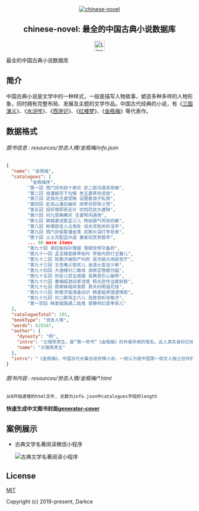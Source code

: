 <p align="center">
  <a href="https://github.com/ibyli/chinese-novel" target="_blank">
      <img src="https://classics.oss-cn-beijing.aliyuncs.com/app/%E4%B8%AD%E5%9B%BD%E5%8F%A4%E5%85%B8%E5%B0%8F%E8%AF%B4.jpg?x-oss-process=style/m" alt="chinese-novel">
  </a>
</p>

<h2 align="center">chinese-novel: 最全的中国古典小说数据库</h2>
<p  align="center"> 
  <a href="https://github.com/ibyli/chinese-novel/blob/master/LICENSE">
    <img height="28px" alt="License" src="http://img.shields.io/badge/license-mit-blue.svg?style=for-the-badge" style="max-width:100%;">
  </a>
</p>

最全的中国古典小说数据库

## 简介

中国古典小说是文学中的一种样式，一般是描写人物故事，塑造多种多样的人物形象，同时拥有完整布局、发展及主题的文学作品。中国古代经典的小说，有《[三国演义](https://baike.baidu.com/item/三国演义/5782)》、《[水浒传](https://baike.baidu.com/item/水浒传/348)》、《[西游记](https://baike.baidu.com/item/西游记/6786341)》、《[红楼梦](https://baike.baidu.com/item/红楼梦/15311)》、《[金瓶梅](https://baike.baidu.com/item/金瓶梅/3938665)》等代表作。

## 数据格式

###### 图书信息 : _resources/世态人情/金瓶梅/info.json_

```json
{
  "name": "金瓶梅",
  "catalogues": [
         "金瓶梅序",
        "第一回 西门庆热结十弟兄 武二郎冷遇亲哥嫂",
        "第二回 俏潘娘帘下勾情 老王婆茶坊说技",
        "第三回 定挨光王婆受贿 设圈套浪子私挑",
        "第四回 赴巫山潘氏幽欢 闹茶坊郓哥义愤",
        "第五回 捉奸情郓哥定计 饮鸩药武大遭殃",
        "第六回 何九受贿瞒天 王婆帮闲遇雨",
        "第七回 薛媒婆说娶孟三儿 杨姑娘气骂张四舅",
        "第八回 盼情郎佳人占鬼卦 烧夫灵和尚听淫声",
        "第九回 西门庆偷娶潘金莲 武都头误打李皂隶",
        "第十回 义士充配孟州道 妻妾玩赏芙蓉亭",
        ... 80 more items
        "第九十回 来旺偷拐孙雪娥 雪娥受辱守备府",
        "第九十一回 孟玉楼爱嫁李衙内 李衙内怒打玉簪儿",
        "第九十二回 陈敬济被陷严州府 吴月娘大闹授官厅",
        "第九十三回 王杏庵义恤贫儿 金道士娈淫少弟",
        "第九十四回 大酒楼刘二撒泼 洒家店雪娥为娼",
        "第九十五回 玳安儿窃玉成婚 吴典恩负心被辱",
        "第九十六回 春梅姐游旧家池馆 杨光彦作当面豺狼",
        "第九十七回 假弟妹暗续鸾胶 真夫妇明谐花烛",
        "第九十八回 陈敬济临清逢旧识 韩爱姐翠馆遇情郎",
        "第九十九回 刘二醉骂王六儿 张胜窃听张敬济",
        "第一百回 韩爱姐路遇二捣鬼 普静师幻度孝哥儿"
  ],
  "catalogueTotal": 101,
  "bookType": "世态人情",
  "words": 629367,
  "author": {
    "dynasty": "明",
    "intro": "兰陵笑笑生，是“第一奇书”《金瓶梅》的作者所用的笔名。此人真实身份已成为历史谜团。《金瓶梅》廿公跋说“《金瓶梅传》，为世庙时一巨公寓言”。明沈德符《万历野获编》则说他是“嘉靖间大名士手笔”。",
    "name": "兰陵笑笑生"
  },
  "intro": "《金瓶梅》，中国古代长篇白话世情小说，一般认为是中国第一部文人独立创作的章回体长篇小说。其成书时间约在明朝隆庆至万历年间，作者署名兰陵笑笑生。《金瓶梅》书名是由小说三个女主人公潘金莲、李瓶儿、庞春梅各取一字合成的。小说题材由《水浒传》中武松杀嫂一段演化而来，通过对兼有官僚、恶霸、富商三种身份的市侩势力的代表人物西门庆及其家庭罪恶生活的描述，体现当时民间生活的面貌，描绘了一个上至朝廷内擅权专政的太师，下至地方官僚恶霸乃至市井间的地痞、流氓、宦官、帮闲所构成的鬼蜮世界，揭露了明代中叶社会的黑暗和腐败，具有较深刻的认识价值。被列为明代“四大奇书”之首。"
}
```

###### 图书内容 : _resources/世态人情/金瓶梅/\*.html_

```html
从0开始递增的html文件, 总数为info.json中catalogues字段的length
```

**快速生成中文图书封面[generator-cover](https://github.com/ibyli/generator-cover)**

## 案例展示

- 古典文学名著阅读微信小程序

  ![古典文学名著阅读小程序](https://classics.oss-cn-beijing.aliyuncs.com/app/QRcode.jpg?x-oss-process=style/m)

## License

[MIT](https://github.com/ibyli/chinese-novel/blob/master/LICENSE)

Copyright (c) 2019-present, Darkce
